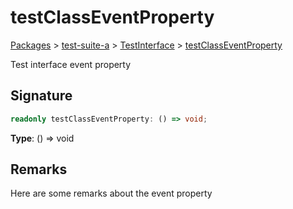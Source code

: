 # testClassEventProperty

[Packages](/) > [test-suite-a](/test-suite-a/) > [TestInterface](/test-suite-a/testinterface-interface/) > [testClassEventProperty](/test-suite-a/testinterface-interface/testclasseventproperty-propertysignature)

Test interface event property

<h2 id="testclasseventproperty-signature">Signature</h2>

```typescript
readonly testClassEventProperty: () => void;
```

**Type**: () => void

<h2 id="testclasseventproperty-remarks">Remarks</h2>

Here are some remarks about the event property
